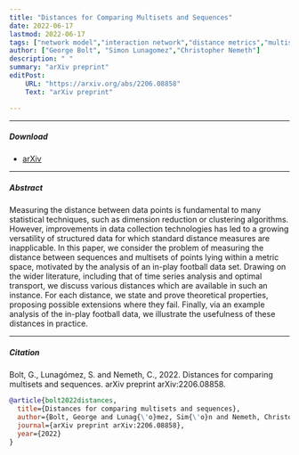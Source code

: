 ```yaml
---
title: "Distances for Comparing Multisets and Sequences"
date: 2022-06-17
lastmod: 2022-06-17
tags: ["network model","interaction network","distance metrics","multisets"]
author: ["George Bolt", "Simon Lunagomez","Christopher Nemeth"]
description: " "
summary: "arXiv preprint"
editPost:
    URL: "https://arxiv.org/abs/2206.08858"
    Text: "arXiv preprint"

---
```


---


##### Download


+ [arXiv](https://arxiv.org/abs/2206.08858)


---
##### Abstract

Measuring the distance between data points is fundamental to many statistical techniques, such as dimension reduction or clustering algorithms. However, improvements in data collection technologies has led to a growing versatility of structured data for which standard distance measures are inapplicable. In this paper, we consider the problem of measuring the distance between sequences and multisets of points lying within a metric space, motivated by the analysis of an in-play football data set. Drawing on the wider literature, including that of time series analysis and optimal transport, we discuss various distances which are available in such an instance. For each distance, we state and prove theoretical properties, proposing possible extensions where they fail. Finally, via an example analysis of the in-play football data, we illustrate the usefulness of these distances in practice.

---
##### Citation

Bolt, G., Lunagómez, S. and Nemeth, C., 2022. Distances for comparing multisets and sequences. arXiv preprint arXiv:2206.08858.

```BibTeX
@article{bolt2022distances,
  title={Distances for comparing multisets and sequences},
  author={Bolt, George and Lunag{\'o}mez, Sim{\'o}n and Nemeth, Christopher},
  journal={arXiv preprint arXiv:2206.08858},
  year={2022}
}
```